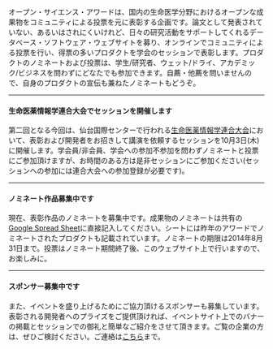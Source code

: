 オープン・サイエンス・アワードは、国内の生命医学分野におけるオープンな成果物をコミュニティによる投票を元に表彰する企画です。論文として発表されていない、あるいはされにくいけれど、日々の研究活動をサポートしてくれるデータベース・ソフトウェア・ウェブサイトを募り、オンラインでコミュニティによる投票を行い、得票の多いプロダクトを学会のセッションで表彰します。プロダクトのノミネートおよび投票は、学生/研究者、ウェット/ドライ、アカデミック/ビジネスを問わずにどなたでも参加できます。自薦・他薦を問いませんので、自身のプロダクトの宣伝も兼ねたノミネートもどうぞ。

-----

#### 生命医薬情報学連合大会でセッションを開催します

第二回となる今回は、仙台国際センターで行われる[生命医薬情報学連合大会](http://biomedpharminfo.org)において、表彰および開発者をお招きして講演を依頼するセッションを10月3日(木)に開催します。学会員/非会員、学会への参加不参加を問わずノミネートと投票にご参加頂けますが、お時間のある方は是非セッションにご参加ください(セッションへの参加には連合大会への参加登録が必要です)。

-----

#### ノミネート作品募集中です

現在、表彰作品のノミネートを募集中です。成果物のノミネートは共有の[Google Spread Sheet](https://docs.google.com/spreadsheet/ccc?key=0AuGuThBjkm2EdGJMVkxlcXh2UEsxLVFfeHQ0S1YtSHc&usp=sharing)に直接記入してください。シートには昨年のアワードでノミネートされたプロダクトも記載されています。ノミネートの期限は2014年8月31日まで。投票はノミネート期間終了後、このウェブサイト上で行いますので、お楽しみに。

-----

#### スポンサー募集中です

また、イベントを盛り上げるためにご協力頂けるスポンサーも募集しています。表彰される開発者へのプライズをご提供頂ければ、イベントサイト上でのバナーの掲載とセッションでの御礼と簡単なご紹介をさせて頂きます。ご覧の企業の方は、ぜひご検討ください。ご連絡は[こちら](mailto:t.ohta@dbcls.rois.ac.jp)まで。
